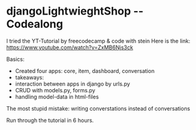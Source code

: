 ﻿# djangoLightwieghtShop -- Codealong
 
 I tried the YT-Tutorial by freecodecamp & code with stein
 Here is the link: https://www.youtube.com/watch?v=ZxMB6Njs3ck
 
 Basics:
 
 - Created four apps: core, item, dashboard, conversation
 - takeaways:
  - interaction between apps in django by urls.py
  - CRUD with models.py, forms.py
  - handling model-data in html-files
  
  
The most stupid mistake: writing converstations instead of conversations

Run through the tutorial in 6 hours.
